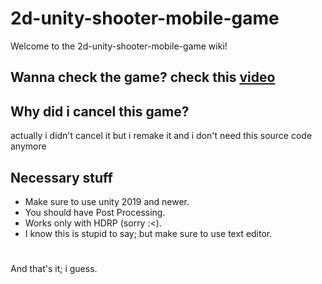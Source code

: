 # 2d-unity-shooter-mobile-game
Welcome to the 2d-unity-shooter-mobile-game wiki!

## Wanna check the game? check this [video](https://youtu.be/BHgGim0jKHQ)

## Why did i cancel this game?
actually i didn't cancel it but i remake it and i don't need this source code anymore

## Necessary stuff
* Make sure to use unity 2019 and newer.
* You should have Post Processing.
* Works only with HDRP (sorry :<).
* I know this is stupid to say; but make sure to use text editor.
#
And that's it; i guess.
